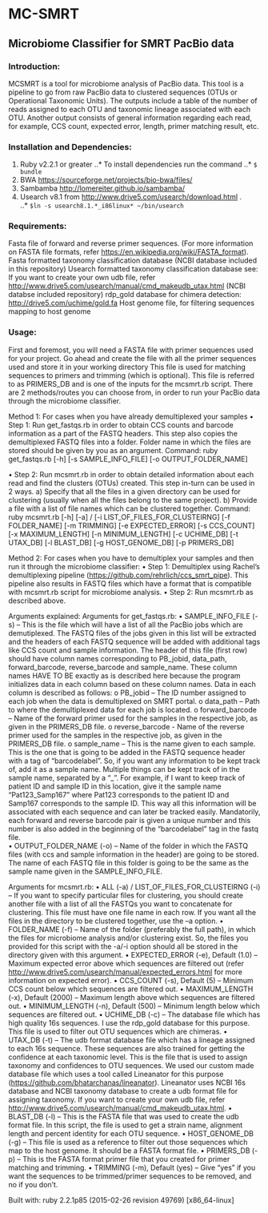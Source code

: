 # MC-SMRT
## Microbiome Classifier for SMRT PacBio data

### Introduction:
MCSMRT is a tool for microbiome analysis of PacBio data. This tool is a pipeline to go from raw PacBio data to clustered sequences (OTUs or Operational Taxonomic Units).  The outputs include a table of the number of reads assigned to each OTU and taxonomic lineage associated with each OTU. Another output consists of general information regarding each read, for example, CCS count, expected error, length, primer matching result, etc. 

### Installation and Dependencies: 
1) Ruby v2.2.1 or greater
	..* To install dependencies run the command 
	..* `$ bundle`
2) BWA https://sourceforge.net/projects/bio-bwa/files/
3) Sambamba http://lomereiter.github.io/sambamba/
4) Usearch v8.1 from http://www.drive5.com/usearch/download.html .  
	..* `$ln -s usearch8.1.*_i86linux* ~/bin/usearch`

### Requirements:
Fasta file of forward and reverse primer sequences. (For more information on FASTA file formats, refer https://en.wikipedia.org/wiki/FASTA_format).
Fasta formatted taxonomy classification database (NCBI database included in this repository)
Usearch formatted taxonomy classification database see: If you want to create your own udb file, refer http://www.drive5.com/usearch/manual/cmd_makeudb_utax.html (NCBI databse included repository)
rdp_gold database for chimera detection: http://drive5.com/uchime/gold.fa
Host genome file, for filtering sequences mapping to host genome

### Usage: 
First and foremost, you will need a FASTA file with primer sequences used for your project. Go ahead and create the file with all the primer sequences used and store it in your working directory 
This file is used for matching sequences to primers and trimming (which is optional). This file is referred to as PRIMERS_DB and is one of the inputs for the mcsmrt.rb script.
There are 2 methods/routes you can choose from, in order to run your PacBio data through the microbiome classifier. 

Method 1: For cases when you have already demultiplexed your samples
•	Step 1: Run get_fastqs.rb in order to obtain CCS counts and barcode information as a part of the FASTQ headers. This step also copies the demultiplexed FASTQ files into a folder. Folder name in which the files are stored should be given by you as an argument.
Command:
ruby get_fastqs.rb [-h]
[-s SAMPLE_INFO_FILE] [-o OUTPUT_FOLDER_NAME] 

•	Step 2: Run mcsmrt.rb in order to obtain detailed information about each read and find the clusters (OTUs) created. This step in-turn can be used in 2 ways. 
a)	Specify that all the files in a given directory can be used for clustering (usually when all the files belong to the same project).
b)	Provide a file with a list of file names which can be clustered together.
Command:
ruby mcsmrt.rb [-h]
[-a] / [-i LIST_OF_FILES_FOR_CLUSTEIRNG] [-f FOLDER_NAME] [-m TRIMMING]
[-e EXPECTED_ERROR] [-s CCS_COUNT] [-x MAXIMUM_LENGTH] [-n MINIMUM_LENGTH]
[-c UCHIME_DB] [-t UTAX_DB] [-l BLAST_DB] [-g HOST_GENOME_DB] [-p PRIMERS_DB]                                                                                    

Method 2: For cases when you have to demultiplex your samples and then run it through the microbiome classifier:
•	Step 1: Demultiplex using Rachel’s demultiplexing pipeline (https://github.com/rehrlich/ccs_smrt_pipe). This pipeline also results in FASTQ files which have a format that is compatible with mcsmrt.rb script for microbiome analysis. 
•	Step 2: Run mcsmrt.rb as described above. 

Arguments explained:
Arguments for get_fastqs.rb:
•	SAMPLE_INFO_FILE (-s) – This is the file which will have a list of all the PacBio jobs which are demutiplexed. The FASTQ files of the jobs given in this list will be extracted and the headers of each FASTQ sequence will be added with additional tags like CCS count and sample information. The header of this file (first row) should have column names corresponding to PB_jobid, data_path, forward_barcode, reverse_barcode and sample_name. These column names HAVE TO BE exactly as is described here because the program initializes data in each column based on these column names. Data in each column is described as follows:
o	PB_jobid – The ID number assigned to each job when the data is demultiplexed on SMRT portal. 
o	data_path – Path to where the demultiplexed data for each job is located. 
o	forward_barcode – Name of the forward primer used for the samples in the respective job, as given in the PRIMERS_DB file.
o	reverse_barcode - Name of the reverse primer used for the samples in the respective job, as given in the PRIMERS_DB file.
o	sample_name – This is the name given to each sample. This is the one that is going to be added in the FASTQ sequence header with a tag of “barcodelabel”. So, if you want any information to be kept track of, add it as a sample name. Multiple things can be kept track of in the sample name, separated by a “_”. For example, if I want to keep track of patient ID and sample ID in this location, give it the sample name “Pat123_Samp167” where Pat123 corresponds to the patient ID and Samp167 corresponds to the sample ID. This way all this information will be associated with each sequence and can later be tracked easily. Mandatorily, each forward and reverse barcode pair is given a unique number and this number is also added in the beginning of the “barcodelabel” tag in the fastq file.  
•	OUTPUT_FOLDER_NAME (-o) – Name of the folder in which the FASTQ files (with ccs and sample information in the header) are going to be stored. The name of each FASTQ file in this folder is going to be the same as the sample name given in the SAMPLE_INFO_FILE. 

Arguments for mcsmrt.rb:
•	ALL (-a) / LIST_OF_FILES_FOR_CLUSTEIRNG (-i) – If you want to specify particular files for clustering, you should create another file with a list of all the FASTQs you want to concatenate for clustering. This file must have one file name in each row.  If you want all the files in the directory to be clustered together, use the –a option. 
•	FOLDER_NAME (-f) – Name of the folder (preferably the full path), in which the files for microbiome analysis and/or clustering exist. So, the files you provided for this script with the -a/-i option should all be stored in the directory given with this argument. 
•	EXPECTED_ERROR (-e), Default (1.0) – Maximum expected error above which sequences are filtered out (refer  http://www.drive5.com/usearch/manual/expected_errors.html for more information on expected error).
•	CCS_COUNT (-s), Default (5) – Minimum CCS count below which sequences are filtered out. 
•	MAXIMUM_LENGTH (-x), Default (2000) – Maximum length above which sequences are filtered out. 
•	MINIMUM_LENGTH (-n), Default (500) – Minimum length below which sequences are filtered out. 
•	UCHIME_DB (-c) – The database file which has high quality 16s sequences. I use the rdp_gold database for this purpose. This file is used to filter out OTU sequences which are chimeras. 
•	UTAX_DB (-t) – The udb format database file which has a lineage assigned to each 16s sequence. These sequences are also trained for getting the confidence at each taxonomic level. This is the file that is used to assign taxonomy and confidences to OTU sequences.
We used our custom made database file which uses a tool called Lineanator for this purpose (https://github.com/bhatarchanas/lineanator). Lineanator uses NCBI 16s database and NCBI taxonomy database to create a udb format file for assigning taxonomy. If you want to create your own udb file, refer http://www.drive5.com/usearch/manual/cmd_makeudb_utax.html. 
•	BLAST_DB (-l) – This is the FASTA file that was used to create the udb format file. In this script, the file is used to get a strain name, alignment length and percent identity for each OTU sequence. 
•	HOST_GENOME_DB (-g) – This file is used as a reference to filter out those sequences which map to the host genome. It should be a FASTA format file. 
•	PRIMERS_DB (-p) – This is the FASTA format primer file that you created for primer matching and trimming.
•	TRIMMING (-m), Default (yes) – Give “yes” if you want the sequences to be trimmed/primer sequences to be removed, and no if you don’t. 

Built with:
ruby 2.2.1p85 (2015-02-26 revision 49769) [x86_64-linux]
